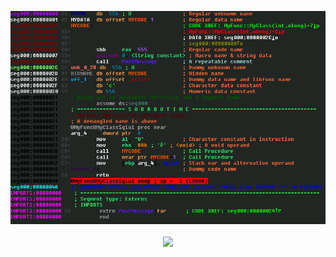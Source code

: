 <p align="center">
  <img src="col.png" width="auto">
  <br><br>
  <img src="https://profile-counter.deno.dev/Giovanni-Lovison/count.svg">
</p>
